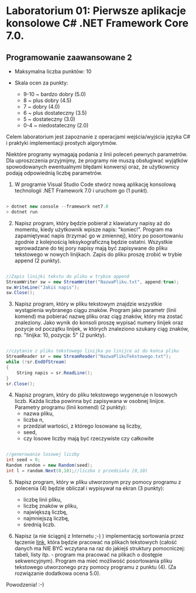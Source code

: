 # Laboratorium 01: Pierwsze aplikacje konsolowe C# .NET Framework Core 7.0.
## Programowanie zaawansowane 2

- Maksymalna liczba punktów: 10

- Skala ocen za punkty:
    - 9-10 ~ bardzo dobry (5.0)
    - 8 ~ plus dobry (4.5)
    - 7 ~ dobry (4.0)
    - 6 ~ plus dostateczny (3.5)
    - 5 ~ dostateczny (3.0)
    - 0-4 ~ niedostateczny (2.0)

Celem laboratorium jest zapoznanie z operacjami wejścia/wyjścia języka C# i praktyki implementacji prostych algorytmów. 

Niektóre programy wymagają podania z linii poleceń pewnych parametrów. Dla uproszczenia przyjmijmy, że programy nie muszą obsługiwać wyjątków spowodowanych ewentualnymi błędami konwersji oraz, że użytkownicy podają odpowiednią liczbę parametrów.

1. W programie Visual Studio Code stwórz nową aplikację konsolową technologii .NET Framework 7.0 i uruchom go (1 punkt).

```cs

> dotnet new console --framework net7.0
> dotnet run
```

2. Napisz program, który będzie pobierał z klawiatury napisy aż do momentu, kiedy użytkownik wpisze napis: "koniec!". Program ma zapamiętywać napis (trzymać go w zmiennej), który po posortowaniu zgodnie z kolejnością leksykograficzną będzie ostatni. Wszystkie wprowadzane do tej pory napisy mają być zapisywane do pliku tekstowego w nowych linijkach. Zapis do pliku proszę zrobić w trybie append (2 punkty).

```cs

//Zapis linijki tekstu do pliku w trybie append
StreamWriter sw = new StreamWriter("NazwaPliku.txt", append:true);
sw.WriteLine("Jakiś napis");
sw.Close();

```

3. Napisz program, który w pliku tekstowym znajdzie wszystkie wystąpienia wybranego ciągu znaków. Program jako parametr (linii komend) ma pobierać nazwę pliku oraz ciąg znaków, który ma zostać znaleziony. Jako wynik do konsoli proszę wypisać numery linijek oraz pozycje od początku linijek, w których znaleziono szukany ciąg znaków, np. "linijka: 10, pozycja: 5" (2 punkty).

```cs

//czytanie z pliku tekstowego linijka po linijce aż do końca pliku
StreamReader sr = new StreamReader("NazwaPlikuTekstowego.txt");
while (!sr.EndOfStream)
{
    String napis = sr.ReadLine();
}
sr.Close();

```

4. Napisz program, który do pliku tekstowego wygeneruje n losowych liczb. Każda liczba powinna być zapisywana w osobnej linijce. Parametry programu (linii komend) (2 punkty): 
    - nazwa pliku, 
    - liczba n, 
    - przedział wartości, z którego losowane są liczby,
    - seed,
    - czy losowe liczby mają być rzeczywiste czy całkowite

```cs

//generowanie losowej liczby
int seed = 0;
Random random = new Random(seed);
int l = random.Next(0,10);//liczba z przedziału [0,10)

```

5. Napisz program, który w pliku utworzonym przy pomocy programu z polecenia (4) będzie obliczał i wypisywał na ekran (3 punkty):
    - liczbę linii pliku,
    - liczbę znaków w pliku,
    - największą liczbę,
    - najmniejszą liczbę,
    - średnią liczb.

6. Napisz (a nie ściągnij z Internetu ;-) ) implementację sortowania przez łączenie [link](https://pl.wikipedia.org/wiki/Sortowanie_przez_%C5%82%C4%85czenie_naturalne), która będzie pracować na plikach tekstowych (całość danych ma NIE BYĆ wczytana na raz do jakiejś struktury pomocniczej: tabeli, listy itp. - program ma pracować na plikach o dostępie sekwencyjnym). Program ma mieć możliwość posortowania pliku tekstowego utworzonego przy pomocy programu z punktu (4). (Za rozwiązanie dodatkowa ocena 5.0).

Powodzenia! :-)
